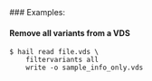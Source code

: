 <div class="cmdhead"></div>

<div class="description"></div>

<div class="synopsis"></div>

<div class="options"></div>

<div class="cmdsubsection">
### Examples:

<h4 class="example">Remove all variants from a VDS</h4>

```
$ hail read file.vds \
    filtervariants all
    write -o sample_info_only.vds
```
</div>